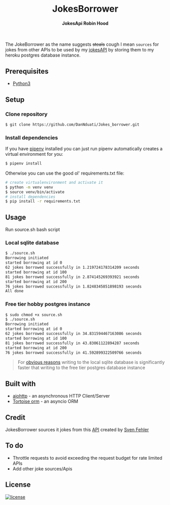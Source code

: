 <h1 align="center"><b>JokesBorrower</b></h1>
<h4 align="center"><b>JokesApi Robin Hood</b></h4>
<br>

The JokeBorrower as the name suggests ~~steals~~ cough I mean `sources` for jokes from other APIs to be used by my [jokesAPI](https://github.com/DanNduati/Jokes_api) by storing them to my heroku postgres database instance.  

## <b>Prerequisites</b>
- [Python3](https://www.python.org/downloads/)

## <b>Setup</b>
### <b>Clone repository</b>
```bash
$ git clone https://github.com/DanNduati/Jokes_borrower.git
```
### <b>Install dependencies</b>
If you have [pipenv](https://pipenv.pypa.io/) installed you can just run pipenv automatically creates a virtual environment for you:
```bash
$ pipenv install
```
Otherwise you can use the good ol' requirements.txt file:
```bash
# create virtualenvironment and activate it
$ python -m venv venv
$ source venv/bin/activate
# install dependencies
$ pip install -r requirements.txt
```
## <b>Usage</b>
Run source.sh bash script
### Local sqlite database
```bash
$ ./source.sh 
Borrowing initiated
started borrowing at id 0
62 jokes borrowed successfully in 1.219724178314209 seconds
started borrowing at id 100
81 jokes borrowed successfully in 2.874145269393921 seconds
started borrowing at id 200
76 jokes borrowed successfully in 1.8248345851898193 seconds
All done
```
### Free tier hobby postgres instance
```bash
$ sudo chmod +x source.sh
$ ./source.sh
Borrowing initiated
started borrowing at id 0
62 jokes borrowed successfully in 34.831594467163086 seconds
started borrowing at id 100
81 jokes borrowed successfully in 43.83061122894287 seconds
started borrowing at id 200
76 jokes borrowed successfully in 41.592899322509766 seconds
```
> For [obvious reasons](https://sj14.gitlab.io/post/2018/12-22-dbbench/) writing to the local sqlite database is significantly faster that writing to the free tier postgres database instance 
## <b>Built with</b>
- [aiohttp](https://docs.aiohttp.org/en/stable/) - an asynchronous HTTP Client/Server 
- [Tortoise orm](https://tortoise-orm.readthedocs.io/en/latest/index.html) - an asyncio ORM

## <b>Credit</b>
JokesBorrower sources it jokes from this [API](https://rapidapi.com/Sv443/api/jokeapi-v2/) created by [Sven Fehler](https://github.com/Sv443)

## <b>To do</b>
- Throttle requests to avoid exceeding the request budget for rate limited APIs 
- Add other joke sources/Apis

## <b>License</b>
[![license](https://img.shields.io/badge/License-Beerware-yellowgreen)](LICENSE)